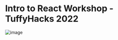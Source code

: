 # Intro to React Workshop - TuffyHacks 2022
![image](https://user-images.githubusercontent.com/58461444/155817285-d62247c1-afea-475e-bf09-6e39058445b8.png)
